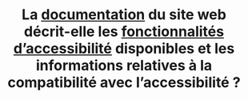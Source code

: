 ---
title: La [documentation](#documentation) du site web décrit-elle les [fonctionnalités d’accessibilité](#fonctionnalite-d-accessibilite) disponibles et les informations relatives à la compatibilité avec l’accessibilité ?
---
